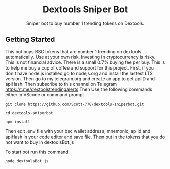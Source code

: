 <h1 align="center">Dextools Sniper Bot</h1>
<p align="center">Sniper bot to buy number 1 trending tokens on Dextools.</p>

## Getting Started
This bot buys BSC tokens that are number 1 trending on dextools automatically. Use at your own risk. Investing in cryptocurrency is risky. This is not financial advice. There is a small 0.7% buying fee per buy. This is to help me buy a cup of coffee and support for this project. 
First, if you don't have node.js installed go to nodejs.org and install the lastest LTS version.
Then go to my.telegram.org and create an app to get apiID and apiHash.
Then subscribe to this channel on Telegram https://t.me/dextoolstrendingalerts
Then Use the following commands either in VScode or command prompt 
```
git clone https://github.com/Scott-778/dextools-sniperbot.git
```
```
cd dextools-sniperbot
```
```
npm install
```
Then edit .env file with your bsc wallet address, mnemonic, apiId and apiHash in your code editor and save file.
Then put in the tokens that you do not want to buy in dextoolsBot.js

To start bot run this command
```
node dextoolsBot.js
```
